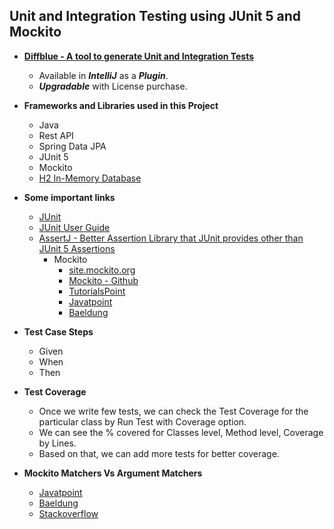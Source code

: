 Unit and Integration Testing using JUnit 5 and Mockito
-

- [**Diffblue - A tool to generate Unit and Integration Tests**](https://www.diffblue.com/)
	- Available in ***IntelliJ*** as a ***Plugin***.
	- ***Upgradable*** with License purchase.

- **Frameworks and Libraries used in this Project**
	- Java
	- Rest API
	- Spring Data JPA
	- JUnit 5
	- Mockito
	- [H2 In-Memory Database](https://www.h2database.com/html/main.html)

- **Some important links**
	- [JUnit](https://junit.org/)
	- [JUnit User Guide](https://junit.org/junit5/docs/current/user-guide/)
	- [AssertJ - Better Assertion Library that JUnit provides other than JUnit 5 Assertions](https://assertj.github.io/doc/)
		- Mockito
			- [site.mockito.org](https://site.mockito.org/)
			- [Mockito - Github](https://github.com/mockito/mockito)
			- [TutorialsPoint](https://www.tutorialspoint.com/mockito/index.htm)
			- [Javatpoint](https://www.javatpoint.com/mockito)
			- [Baeldung](https://www.baeldung.com/mockito-series)

- **Test Case Steps**
	- Given
	- When
	- Then

- **Test Coverage**
	- Once we write few tests, we can check the Test Coverage for the particular class by Run Test with Coverage option.
	- We can see the % covered for Classes level, Method level, Coverage by Lines.
	- Based on that, we can add more tests for better coverage.

- **Mockito Matchers Vs Argument Matchers**
	- [Javatpoint](https://www.javatpoint.com/mockito-argument-matchers)
	- [Baeldung](https://www.baeldung.com/mockito-argument-matchers)
	- [Stackoverflow](https://stackoverflow.com/questions/44287635/argumentmatchers-any-versus-the-other-matchers-in-mockito-2)

